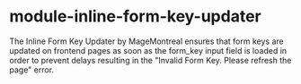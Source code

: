 # module-inline-form-key-updater
The Inline Form Key Updater by MageMontreal ensures that form keys are updated on frontend pages as soon as the form_key input field is loaded in order to prevent delays resulting in the "Invalid Form Key. Please refresh the page" error.
